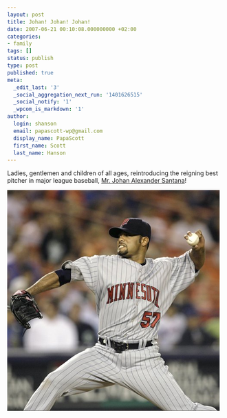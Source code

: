 ```yaml
---
layout: post
title: Johan! Johan! Johan!
date: 2007-06-21 00:10:08.000000000 +02:00
categories:
- family
tags: []
status: publish
type: post
published: true
meta:
  _edit_last: '3'
  _social_aggregation_next_run: '1401626515'
  _social_notify: '1'
  _wpcom_is_markdown: '1'
author:
  login: shanson
  email: papascott-wp@gmail.com
  display_name: PapaScott
  first_name: Scott
  last_name: Hanson
---
```

<p>Ladies, gentlemen and children of all ages, reintroducing the reigning best pitcher in major league baseball, <a href="http://www.startribune.com/blogs/sinker/?p=126">Mr. Johan Alexander Santana</a>!</p>
<p><img src="/assets/0ajohan.jpg" /></p>
